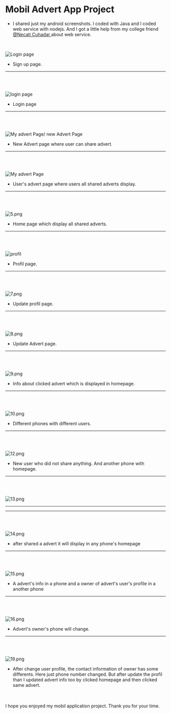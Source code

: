 # Mobil Advert App Project
-  I shared just my android screenshots. I coded with Java and I coded web service with nodejs. And I got a little help from my college friend  <a href ="https://github.com/necatichdar"> @Necati Çuhadar </a>
about web service. 


<br> 

![Login page](https://github.com/AhmetEminSaglik/MobilAdvertAppProject/blob/master/images/1.png) 
- Sign up page.
<hr>
<br>

<br>

![login page](https://github.com/AhmetEminSaglik/MobilAdvertAppProject/blob/master/images/2.png) 
- Login page
<hr>
<br>

<br>

![My advert Page/ new Advert Page ](https://github.com/AhmetEminSaglik/MobilAdvertAppProject/blob/master/images/3.png) 
- New Advert page where user can share advert.
<hr>
<br>

<br>

![My advert Page](https://github.com/AhmetEminSaglik/MobilAdvertAppProject/blob/master/images/4.png) 
- User's advert page where users all shared adverts display.
<hr>
<br>

<br>

![5.png](https://github.com/AhmetEminSaglik/MobilAdvertAppProject/blob/master/images/5.png) 
- Home page which display all shared adverts. 
<hr>
<br>

<br>

![profil](https://github.com/AhmetEminSaglik/MobilAdvertAppProject/blob/master/images/6.png) 
- Profil page.
<hr>
<br>

<br>

![7.png](https://github.com/AhmetEminSaglik/MobilAdvertAppProject/blob/master/images/7.png) 
- Update profil page.
<hr>
<br>

<br>

![8.png](https://github.com/AhmetEminSaglik/MobilAdvertAppProject/blob/master/images/8.png) 
- Update Advert page.
<hr>
<br>

<br>

![9.png](https://github.com/AhmetEminSaglik/MobilAdvertAppProject/blob/master/images/9.png) 
- Info about clicked advert which is displayed in homepage.
<hr>
<br>

<br>

![10.png](https://github.com/AhmetEminSaglik/MobilAdvertAppProject/blob/master/images/10.png) 
- Different phones with different users.
<hr>
<br>

<br>

![12.png](https://github.com/AhmetEminSaglik/MobilAdvertAppProject/blob/master/images/11.png) 
- New user who did not share anything. And another phone with homepage.
<hr>
<br>


<br>

![13.png](https://github.com/AhmetEminSaglik/MobilAdvertAppProject/blob/master/images/12.png) 
-  ---
<hr>
<br>

<br>

![14.png](https://github.com/AhmetEminSaglik/MobilAdvertAppProject/blob/master/images/13.png) 
- after shared a advert it will display in any phone's homepage
<hr>
<br>

<br>

![15.png](https://github.com/AhmetEminSaglik/MobilAdvertAppProject/blob/master/images/14.png) 
- A advert's info in a phone and a owner of advert's user's profile in a another phone 
<hr>
<br>

<br>

![16.png](https://github.com/AhmetEminSaglik/MobilAdvertAppProject/blob/master/images/15.png) 
- Advert's owner's phone will change.
<hr>
<br>

<br>

![19.png](https://github.com/AhmetEminSaglik/MobilAdvertAppProject/blob/master/images/16.png) 
- After change user profile, the contact information of owner has some differents. Here just phone number changed. 
But after update the profil than I updated advert info too by clicked homepage and then clicked same advert. 

<br>
<br>
I hope you enjoyed my mobil application project. Thank you for your time.



